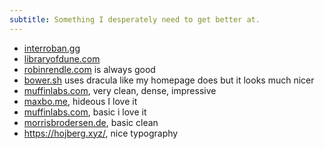 ```yaml
---
subtitle: Something I desperately need to get better at.
---
```

- [interroban.gg](https://www.interroban.gg/)
- [libraryofdune.com](https://www.libraryofdune.com/)
- [robinrendle.com](https://robinrendle.com/) is always good
- [bower.sh](https://bower.sh/) uses dracula like my homepage does but it looks much nicer
- [muffinlabs.com](https://muffinlabs.com/), very clean, dense, impressive
- [maxbo.me](https://maxbo.me/), hideous I love it
- [muffinlabs.com](https://muffinlabs.com/), basic i love it
- [morrisbrodersen.de](https://morrisbrodersen.de/), basic clean
- https://hojberg.xyz/, nice typography

